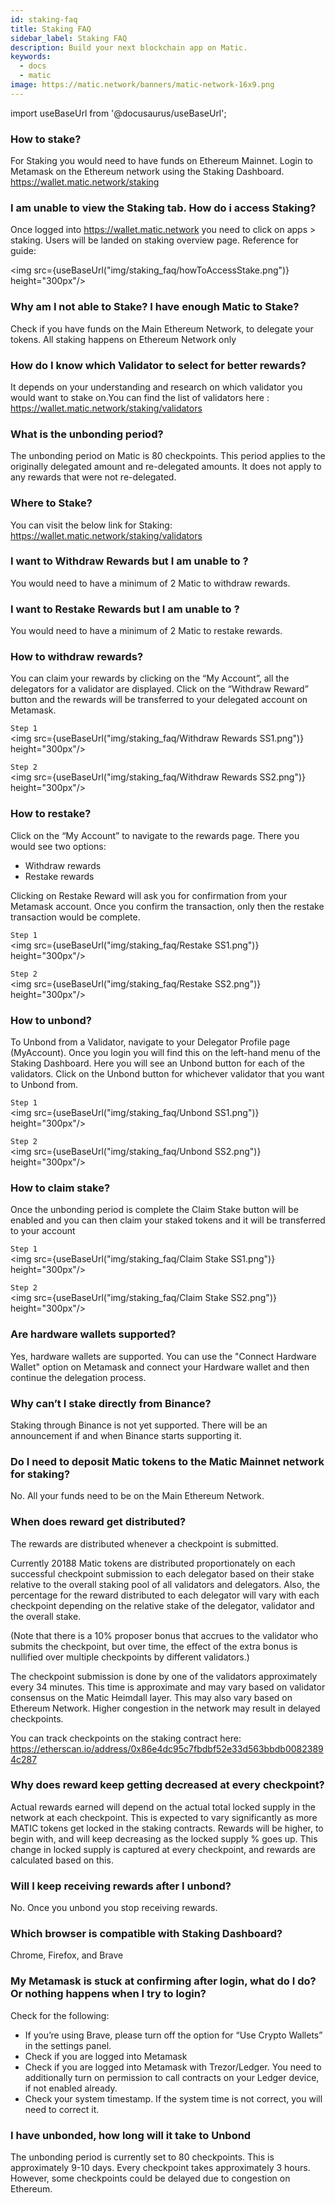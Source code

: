 ```yaml
---
id: staking-faq
title: Staking FAQ
sidebar_label: Staking FAQ
description: Build your next blockchain app on Matic.
keywords:
  - docs
  - matic
image: https://matic.network/banners/matic-network-16x9.png 
---
```

import useBaseUrl from '@docusaurus/useBaseUrl';

### How to stake?

For Staking you would need to have funds on Ethereum Mainnet. Login to Metamask on the Ethereum network using the Staking Dashboard. https://wallet.matic.network/staking


### I am unable to view the Staking tab. How do i access Staking?

Once logged into https://wallet.matic.network you need to  click on apps > staking. Users will be landed on staking overview page. Reference for guide:

<img src={useBaseUrl("img/staking_faq/howToAccessStake.png")} height="300px"/>

### Why am I not able to Stake? I have enough Matic to Stake?

Check if you have funds on the Main Ethereum Network, to delegate your tokens. All staking happens on Ethereum Network only

### How do I know which Validator to select for better rewards?

It depends on your understanding and research on which validator you would want to stake on.You can find the list of validators here : https://wallet.matic.network/staking/validators

### What is the unbonding period? 

The unbonding period on Matic is 80 checkpoints. This period applies to the originally delegated amount and re-delegated amounts. It does not apply to any rewards that were not re-delegated.

### Where to Stake? 

You can visit the below link for Staking: https://wallet.matic.network/staking/validators

### I want to Withdraw Rewards but I am unable to ?

You would need to have a minimum of 2 Matic to withdraw rewards.

### I want to Restake Rewards but I am unable to ?

You would need to have a minimum of 2 Matic to restake rewards.

### How to withdraw rewards?

You can claim your rewards by clicking on the “My Account”, all the delegators for a validator are displayed. Click on the “Withdraw Reward” button and the rewards will be transferred to your delegated account on Metamask. 

`Step 1` <br/>
<img src={useBaseUrl("img/staking_faq/Withdraw Rewards SS1.png")} height="300px"/><br/>

`Step 2` <br/>
<img src={useBaseUrl("img/staking_faq/Withdraw Rewards SS2.png")} height="300px"/><br/>


### How to restake?

Click on the “My Account” to navigate to the rewards page. There you would see two options:
- Withdraw rewards
- Restake rewards

Clicking on Restake Reward will ask you for confirmation from your Metamask account. Once you confirm the transaction, only then the restake transaction would be complete.

`Step 1` <br/>
<img src={useBaseUrl("img/staking_faq/Restake SS1.png")} height="300px"/><br/>

`Step 2` <br/>
<img src={useBaseUrl("img/staking_faq/Restake SS2.png")} height="300px"/><br/>


### How to unbond?

To Unbond from a Validator, navigate to your Delegator Profile page (MyAccount). 
Once you login you will find this on the left-hand menu of the Staking Dashboard.
Here you will see an Unbond button for each of the validators. Click on the Unbond button for whichever validator that you want to Unbond from.

`Step 1` <br/>
<img src={useBaseUrl("img/staking_faq/Unbond SS1.png")} height="300px"/><br/>

`Step 2` <br/>
<img src={useBaseUrl("img/staking_faq/Unbond SS2.png")} height="300px"/><br/>


### How to claim stake?

Once the unbonding period is complete the Claim Stake button will be enabled and you can then claim your staked tokens and it will be transferred to your account

`Step 1` <br/>
<img src={useBaseUrl("img/staking_faq/Claim Stake SS1.png")} height="300px"/><br/>

`Step 2` <br/>
<img src={useBaseUrl("img/staking_faq/Claim Stake SS2.png")} height="300px"/><br/>

### Are hardware wallets supported?

Yes, hardware wallets are supported. You can use the "Connect Hardware Wallet" option on Metamask and connect your Hardware wallet and then continue the delegation process.

### Why can’t I stake directly from Binance?

Staking through Binance is not yet supported. There will be an announcement if and when Binance starts supporting it.

### Do I need to deposit Matic tokens to the Matic Mainnet network for staking?

No. All your funds need to be on the Main Ethereum Network.

### When does reward get distributed?

The rewards are distributed whenever a checkpoint is submitted.

Currently 20188 Matic tokens are distributed proportionately on each successful checkpoint submission to each delegator based on their stake relative to the overall staking pool of all validators and delegators. Also, the percentage for the reward distributed to each delegator will vary with each checkpoint depending on the relative stake of the delegator, validator and the overall stake.

(Note that there is a 10% proposer bonus that accrues to the validator who submits the checkpoint, but over time, the effect of the extra bonus is nullified over multiple checkpoints by different validators.)

The checkpoint submission is done by one of the validators approximately every 34 minutes. This time is approximate and may vary based on validator consensus on the Matic Heimdall layer. This may also vary based on Ethereum Network. Higher congestion in the network may result in delayed checkpoints.

You can track checkpoints on the staking contract here: https://etherscan.io/address/0x86e4dc95c7fbdbf52e33d563bbdb00823894c287

### Why does reward keep getting decreased at every checkpoint?

Actual rewards earned will depend on the actual total locked supply in the network at each checkpoint. This is expected to vary significantly as more MATIC tokens get locked in the staking contracts.
Rewards will be higher, to begin with, and will keep decreasing as the locked supply % goes up. This change in locked supply is captured at every checkpoint, and rewards are calculated based on this.

### Will I keep receiving rewards after I unbond?

No. Once you unbond you stop receiving rewards.

### Which browser is compatible with Staking Dashboard?

Chrome, Firefox, and Brave

### My Metamask is stuck at confirming after login, what do I do? Or nothing happens when I try to login?

Check for the following:
- If you’re using Brave, please turn off the option for “Use Crypto Wallets” in the settings panel.
- Check if you are logged into Metamask
- Check if you are logged into Metamask with Trezor/Ledger. You need to additionally turn on permission to call contracts on your Ledger device, if not enabled already.
- Check your system timestamp. If the system time is not correct, you will need to correct it.

### I have unbonded, how long will it take to Unbond

The unbonding period is currently set to 80 checkpoints. This is approximately 9-10 days. Every checkpoint takes approximately 3 hours. However, some checkpoints could be delayed due to congestion on Ethereum.
